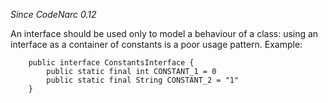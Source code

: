 *Since CodeNarc 0.12*

An interface should be used only to model a behaviour of a class: using
an interface as a container of constants is a poor usage pattern.
Example:

``` 
    public interface ConstantsInterface {
        public static final int CONSTANT_1 = 0
        public static final String CONSTANT_2 = "1"
    }
```
